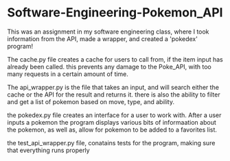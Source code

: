 # Software-Engineering-Pokemon_API

This was an assignment in my software engineering class, where I took information from the API, made a wrapper, and created a 'pokedex' program!

The cache.py file creates a cache for users to call from, if the item input has already been called. this prevents any damage to the Poke_API, with too many requests in a certain amount of time. 

The api_wrapper.py is the file that takes an input, and will search either the cache or the API for the result and returns it. there is also the ability to filter and get a list of pokemon based on move, type, and ability. 

the pokedex.py file creates an interface for a user to work with. After a user inputs a pokemon the program displays various bits of informaation about the pokemon, as well as, allow for pokemon to be added to a favorites list. 

the test_api_wrapper.py file, conatains tests for the program, making sure that everything runs properly
